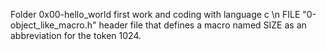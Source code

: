 Folder 0x00-hello_world first work and coding with language c \n
FILE "0-object_like_macro.h" header file that defines a macro named SIZE as an abbreviation for the token 1024.
